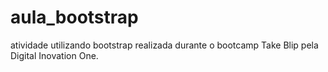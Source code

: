 # aula_bootstrap
atividade utilizando bootstrap realizada durante o bootcamp Take Blip pela Digital Inovation One.
